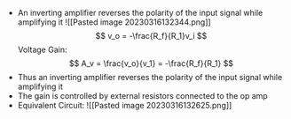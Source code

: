 - An inverting amplifier reverses the polarity of the input signal while amplifying it
![[Pasted image 20230316132344.png]]
$$ v_o = -\frac{R_f}{R_1}v_i $$
Voltage Gain:
$$ A_v = \frac{v_o}{v_1} = -\frac{R_f}{R_1} $$
- Thus an inverting amplifier reverses the polarity of the input signal while amplifying it
- The gain is controlled by external resistors connected to the op amp
- Equivalent Circuit:
![[Pasted image 20230316132625.png]]
